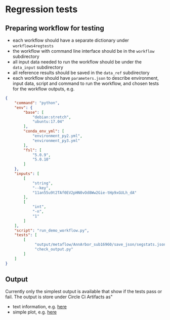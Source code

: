 # Regression tests

## Preparing workflow for testing

* each workflow should have a separate dictionary under `workflows4regtests`
* the workflow with command line interface should be in the `workflow` subdirectory
* all input data needed to run the workflow should be under the `data_input` subdirectory
* all reference results should be saved in the `data_ref` subdirectory
* each workflow should have `parameters.json` to describe environment, input data, script and command to run the workflow, and chosen tests for the workflow outputs, e.g.

```json
{
    "command": "python",
    "env": {
        "base": [
            "debian:stretch",
            "ubuntu:17.04"
        ],
        "conda_env_yml": [
            "environment_py2.yml",
            "environment_py3.yml"
        ],
        "fsl": [
            "5.0.9",
            "5.0.10"
        ]
    },
    "inputs": [
        [
            "string",
            "--key",
            "11an55u9t2TAf0EV2pHN0vOd8Ww2Gie-tHp9xGULh_dA"
        ],
        [
            "int",
            "-n",
            "1"
        ]
    ],
    "script": "run_demo_workflow.py",
    "tests": [
        [
             "output/metaflow/AnnArbor_sub16960/save_json/segstats.json",
             "check_output.py"
        ]
    ]
}
```

## Output
Currently only the simplest output is available that show if the tests pass or fail.
The output is store under Circle Ci Artifacts as"
* text information, e.g. [here](https://63-111057450-gh.circle-artifacts.com/0/home/circleci/regtests/report_test_simple_workflow_debianstretch_environment_py2.yml_5.0.9.txt)
* simple plot, e.g. [here](https://63-111057450-gh.circle-artifacts.com/0/home/circleci/regtests/fig_simple_workflow.pdf)
